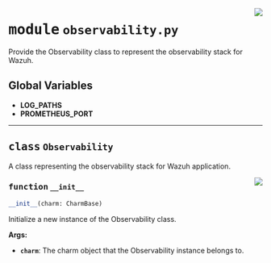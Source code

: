 <!-- markdownlint-disable -->

<a href="../src/observability.py#L0"><img align="right" style="float:right;" src="https://img.shields.io/badge/-source-cccccc?style=flat-square"></a>

# <kbd>module</kbd> `observability.py`
Provide the Observability class to represent the observability stack for Wazuh. 

**Global Variables**
---------------
- **LOG_PATHS**
- **PROMETHEUS_PORT**


---

## <kbd>class</kbd> `Observability`
A class representing the observability stack for Wazuh application. 

<a href="../src/observability.py#L21"><img align="right" style="float:right;" src="https://img.shields.io/badge/-source-cccccc?style=flat-square"></a>

### <kbd>function</kbd> `__init__`

```python
__init__(charm: CharmBase)
```

Initialize a new instance of the Observability class. 



**Args:**
 
 - <b>`charm`</b>:  The charm object that the Observability instance belongs to. 





